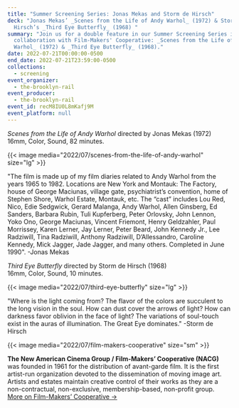 ```yaml
---
title: "Summer Screening Series: Jonas Mekas and Storm de Hirsch"
deck: "Jonas Mekas’ _Scenes from the Life of Andy Warhol_ (1972) & Storm de
  Hirsch’s _Third Eye Butterfly_ (1968) "
summary: "Join us for a double feature in our Summer Screening Series in
  collaboration with Film-Makers' Cooperative: _Scenes from the Life of Andy
  Warhol_ (1972) & _Third Eye Butterfly_ (1968)."
date: 2022-07-21T00:00:00-0500
end_date: 2022-07-21T23:59:00-0500
collections:
  - screening
event_organizer:
  - the-brooklyn-rail
event_producer:
  - the-brooklyn-rail
event_id: recM8IU0L8mKafj9M
event_platform: null
---
```

*Scenes from the Life of Andy Warhol* directed by Jonas Mekas (1972)                                                            16mm, Color, Sound, 82 minutes.

{{< image media="2022/07/scenes-from-the-life-of-andy-warhol" size="lg" >}}

"The film is made up of my film diaries related to Andy Warhol from the years 1965 to 1982. Locations
are New York and Montauk: The Factory, house of George Maciunas, village gate, psychiatrist’s
convention, home of Stephen Shore, Warhol Estate, Montauk, etc. The “cast” includes Lou Red, Nico,
Edie Sedgwick, Gerard Malanga, Andy Warhol, Allen Ginsberg, Ed Sanders, Barbara Rubin, Tuli
Kupferberg, Peter Orlovsky, John Lennon, Yoko Ono, George Maciunas, Vincent Friemont, Henry
Geldzahler, Paul Morrissey, Karen Lerner, Jay Lerner, Peter Beard, John Kennedy Jr., Lee Radziwill, Tina
Radziwill, Anthony Radziwill, D’Allessandro, Caroline Kennedy, Mick Jagger, Jade Jagger, and many
others. Completed in June 1990".  -Jonas Mekas

*Third Eye Butterfly* directed by Storm de Hirsch (1968)               \
16mm, Color, Sound, 10 minutes.

{{< image media="2022/07/third-eye-butterfly" size="lg" >}}

"Where is the light coming from? The flavor of the colors are succulent to the long vision in the soul.
How can dust cover the arrows of light? How can darkness favor oblivion in the face of light? The
variations of soul-touch exist in the auras of illumination. The Great Eye dominates."  -Storm de Hirsch

{{< image media="2022/07/film-makers-cooperative" size="sm" >}}

**The New American Cinema Group / Film-Makers’ Cooperative (NACG)** was founded in 1961 for the
distribution of avant-garde film. It is the first artist-run organization devoted to the dissemination of moving image art. Artists and estates maintain creative control of their works as they are a non-contractual, non-exclusive, membership-based, non-profit group. \
[More on Film-Makers’ Cooperative →](https://film-makerscoop.com/)